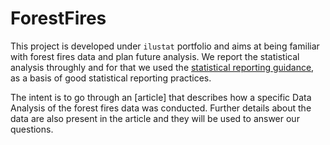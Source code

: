 # ForestFires

This project is developed under `ilustat` portfolio and aims at being familiar with forest fires data and plan future analysis. We report the statistical analysis throughly and for that we used the [statistical reporting guidance]("www.efsa.europa.eu/efsajournal"), as a basis of good statistical reporting practices. 

The intent is to go through an [article] that describes how a specific Data Analysis of the forest fires data was conducted. Further details about the data are also present in the article and they will be used to answer our questions.
